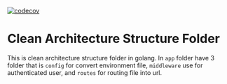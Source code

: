 [![codecov](https://codecov.io/gh/rezabintami/go-drop-logistik/branch/dev/graph/badge.svg?token=WIIYL0IBQN)](https://codecov.io/gh/rezabintami/go-drop-logistik)

# Clean Architecture Structure Folder

This is clean architecture structure folder in golang. In `app` folder have 3 folder that is `config` for convert environment file, `middleware` use for authenticated user, and `routes` for routing file into url.
